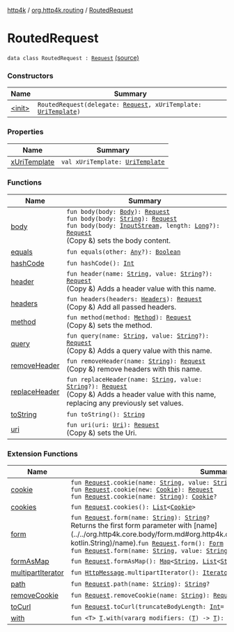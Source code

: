[http4k](../../index.md) / [org.http4k.routing](../index.md) / [RoutedRequest](./index.md)

# RoutedRequest

`data class RoutedRequest : `[`Request`](../../org.http4k.core/-request/index.md) [(source)](https://github.com/http4k/http4k/blob/master/http4k-core/src/main/kotlin/org/http4k/routing/routing.kt#L107)

### Constructors

| Name | Summary |
|---|---|
| [&lt;init&gt;](-init-.md) | `RoutedRequest(delegate: `[`Request`](../../org.http4k.core/-request/index.md)`, xUriTemplate: `[`UriTemplate`](../../org.http4k.core/-uri-template/index.md)`)` |

### Properties

| Name | Summary |
|---|---|
| [xUriTemplate](x-uri-template.md) | `val xUriTemplate: `[`UriTemplate`](../../org.http4k.core/-uri-template/index.md) |

### Functions

| Name | Summary |
|---|---|
| [body](body.md) | `fun body(body: `[`Body`](../../org.http4k.core/-body/index.md)`): `[`Request`](../../org.http4k.core/-request/index.md)<br>`fun body(body: `[`String`](https://kotlinlang.org/api/latest/jvm/stdlib/kotlin/-string/index.html)`): `[`Request`](../../org.http4k.core/-request/index.md)<br>`fun body(body: `[`InputStream`](https://docs.oracle.com/javase/9/docs/api/java/io/InputStream.html)`, length: `[`Long`](https://kotlinlang.org/api/latest/jvm/stdlib/kotlin/-long/index.html)`?): `[`Request`](../../org.http4k.core/-request/index.md)<br>(Copy &amp;) sets the body content. |
| [equals](equals.md) | `fun equals(other: `[`Any`](https://kotlinlang.org/api/latest/jvm/stdlib/kotlin/-any/index.html)`?): `[`Boolean`](https://kotlinlang.org/api/latest/jvm/stdlib/kotlin/-boolean/index.html) |
| [hashCode](hash-code.md) | `fun hashCode(): `[`Int`](https://kotlinlang.org/api/latest/jvm/stdlib/kotlin/-int/index.html) |
| [header](header.md) | `fun header(name: `[`String`](https://kotlinlang.org/api/latest/jvm/stdlib/kotlin/-string/index.html)`, value: `[`String`](https://kotlinlang.org/api/latest/jvm/stdlib/kotlin/-string/index.html)`?): `[`Request`](../../org.http4k.core/-request/index.md)<br>(Copy &amp;) Adds a header value with this name. |
| [headers](headers.md) | `fun headers(headers: `[`Headers`](../../org.http4k.core/-headers.md)`): `[`Request`](../../org.http4k.core/-request/index.md)<br>(Copy &amp;) Add all passed headers. |
| [method](method.md) | `fun method(method: `[`Method`](../../org.http4k.core/-method/index.md)`): `[`Request`](../../org.http4k.core/-request/index.md)<br>(Copy &amp;) sets the method. |
| [query](query.md) | `fun query(name: `[`String`](https://kotlinlang.org/api/latest/jvm/stdlib/kotlin/-string/index.html)`, value: `[`String`](https://kotlinlang.org/api/latest/jvm/stdlib/kotlin/-string/index.html)`?): `[`Request`](../../org.http4k.core/-request/index.md)<br>(Copy &amp;) Adds a query value with this name. |
| [removeHeader](remove-header.md) | `fun removeHeader(name: `[`String`](https://kotlinlang.org/api/latest/jvm/stdlib/kotlin/-string/index.html)`): `[`Request`](../../org.http4k.core/-request/index.md)<br>(Copy &amp;) remove headers with this name. |
| [replaceHeader](replace-header.md) | `fun replaceHeader(name: `[`String`](https://kotlinlang.org/api/latest/jvm/stdlib/kotlin/-string/index.html)`, value: `[`String`](https://kotlinlang.org/api/latest/jvm/stdlib/kotlin/-string/index.html)`?): `[`Request`](../../org.http4k.core/-request/index.md)<br>(Copy &amp;) Adds a header value with this name, replacing any previously set values. |
| [toString](to-string.md) | `fun toString(): `[`String`](https://kotlinlang.org/api/latest/jvm/stdlib/kotlin/-string/index.html) |
| [uri](uri.md) | `fun uri(uri: `[`Uri`](../../org.http4k.core/-uri/index.md)`): `[`Request`](../../org.http4k.core/-request/index.md)<br>(Copy &amp;) sets the Uri. |

### Extension Functions

| Name | Summary |
|---|---|
| [cookie](../../org.http4k.core.cookie/cookie.md) | `fun `[`Request`](../../org.http4k.core/-request/index.md)`.cookie(name: `[`String`](https://kotlinlang.org/api/latest/jvm/stdlib/kotlin/-string/index.html)`, value: `[`String`](https://kotlinlang.org/api/latest/jvm/stdlib/kotlin/-string/index.html)`): `[`Request`](../../org.http4k.core/-request/index.md)<br>`fun `[`Request`](../../org.http4k.core/-request/index.md)`.cookie(new: `[`Cookie`](../../org.http4k.core.cookie/-cookie/index.md)`): `[`Request`](../../org.http4k.core/-request/index.md)<br>`fun `[`Request`](../../org.http4k.core/-request/index.md)`.cookie(name: `[`String`](https://kotlinlang.org/api/latest/jvm/stdlib/kotlin/-string/index.html)`): `[`Cookie`](../../org.http4k.core.cookie/-cookie/index.md)`?` |
| [cookies](../../org.http4k.core.cookie/cookies.md) | `fun `[`Request`](../../org.http4k.core/-request/index.md)`.cookies(): `[`List`](https://kotlinlang.org/api/latest/jvm/stdlib/kotlin.collections/-list/index.html)`<`[`Cookie`](../../org.http4k.core.cookie/-cookie/index.md)`>` |
| [form](../../org.http4k.core.body/form.md) | `fun `[`Request`](../../org.http4k.core/-request/index.md)`.form(name: `[`String`](https://kotlinlang.org/api/latest/jvm/stdlib/kotlin/-string/index.html)`): `[`String`](https://kotlinlang.org/api/latest/jvm/stdlib/kotlin/-string/index.html)`?`<br>Returns the first form parameter with [name](../../org.http4k.core.body/form.md#org.http4k.core.body$form(org.http4k.core.Request, kotlin.String)/name).`fun `[`Request`](../../org.http4k.core/-request/index.md)`.form(): `[`Form`](../../org.http4k.core.body/-form.md)<br>`fun `[`Request`](../../org.http4k.core/-request/index.md)`.form(name: `[`String`](https://kotlinlang.org/api/latest/jvm/stdlib/kotlin/-string/index.html)`, value: `[`String`](https://kotlinlang.org/api/latest/jvm/stdlib/kotlin/-string/index.html)`): `[`Request`](../../org.http4k.core/-request/index.md) |
| [formAsMap](../../org.http4k.core.body/form-as-map.md) | `fun `[`Request`](../../org.http4k.core/-request/index.md)`.formAsMap(): `[`Map`](https://kotlinlang.org/api/latest/jvm/stdlib/kotlin.collections/-map/index.html)`<`[`String`](https://kotlinlang.org/api/latest/jvm/stdlib/kotlin/-string/index.html)`, `[`List`](https://kotlinlang.org/api/latest/jvm/stdlib/kotlin.collections/-list/index.html)`<`[`String`](https://kotlinlang.org/api/latest/jvm/stdlib/kotlin/-string/index.html)`?>>` |
| [multipartIterator](../../org.http4k.core/multipart-iterator.md) | `fun `[`HttpMessage`](../../org.http4k.core/-http-message/index.md)`.multipartIterator(): `[`Iterator`](https://kotlinlang.org/api/latest/jvm/stdlib/kotlin.collections/-iterator/index.html)`<`[`MultipartEntity`](../../org.http4k.core/-multipart-entity/index.md)`>` |
| [path](../path.md) | `fun `[`Request`](../../org.http4k.core/-request/index.md)`.path(name: `[`String`](https://kotlinlang.org/api/latest/jvm/stdlib/kotlin/-string/index.html)`): `[`String`](https://kotlinlang.org/api/latest/jvm/stdlib/kotlin/-string/index.html)`?` |
| [removeCookie](../../org.http4k.core.cookie/remove-cookie.md) | `fun `[`Request`](../../org.http4k.core/-request/index.md)`.removeCookie(name: `[`String`](https://kotlinlang.org/api/latest/jvm/stdlib/kotlin/-string/index.html)`): `[`Request`](../../org.http4k.core/-request/index.md) |
| [toCurl](../../org.http4k.core/to-curl.md) | `fun `[`Request`](../../org.http4k.core/-request/index.md)`.toCurl(truncateBodyLength: `[`Int`](https://kotlinlang.org/api/latest/jvm/stdlib/kotlin/-int/index.html)` = 256): `[`String`](https://kotlinlang.org/api/latest/jvm/stdlib/kotlin/-string/index.html) |
| [with](../../org.http4k.core/with.md) | `fun <T> `[`T`](../../org.http4k.core/with.md#T)`.with(vararg modifiers: (`[`T`](../../org.http4k.core/with.md#T)`) -> `[`T`](../../org.http4k.core/with.md#T)`): `[`T`](../../org.http4k.core/with.md#T) |
